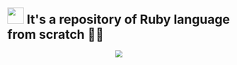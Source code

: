 # <img src="https://cdn.worldvectorlogo.com/logos/ruby.svg" height="37"> It's a repository of Ruby language from scratch 💎🔢

<div align="center"><a href=""><img src="https://www.bacancytechnology.com/blog/wp-content/uploads/2017/05/Banner.jpg"></a></div>
